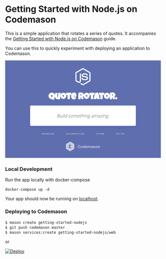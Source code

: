 # Getting Started with Node.js on Codemason

This is a simple application that rotates a series of quotes. It accompanies the [Getting Started with Node.js on Codemason](https:/codemason.io/docs/getting-started-with-nodejs) guide.

You can use this to quickly experiment with deploying an application to Codemason.

![preview](public/preview.png)


### Local Development
Run the app locally with docker-compose 
```
docker-compose up -d
```
Your app should now be running on [localhost](http://localhost).

### Deploying to Codemason
```
$ mason create getting-started-nodejs
$ git push codemason master
$ mason services:create getting-started-nodejs/web
```

or 

[![Deploy](https://codemason.io/img/deploy.svg)](https://codemason.io/apps/create?template=https://github.com/codemasonhq/getting-started-nodejs)